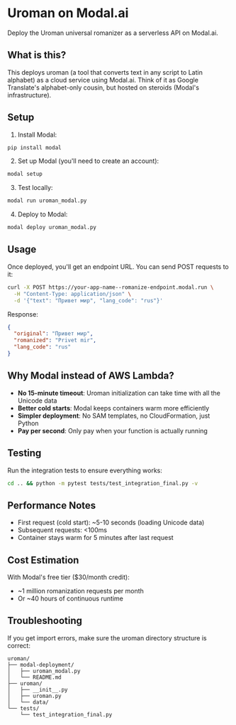 # Uroman on Modal.ai

Deploy the Uroman universal romanizer as a serverless API on Modal.ai.

## What is this?

This deploys uroman (a tool that converts text in any script to Latin alphabet) as a cloud service using Modal.ai. Think of it as Google Translate's alphabet-only cousin, but hosted on steroids (Modal's infrastructure).

## Setup

1. Install Modal:
```bash
pip install modal
```

2. Set up Modal (you'll need to create an account):
```bash
modal setup
```

3. Test locally:
```bash
modal run uroman_modal.py
```

4. Deploy to Modal:
```bash
modal deploy uroman_modal.py
```

## Usage

Once deployed, you'll get an endpoint URL. You can send POST requests to it:

```bash
curl -X POST https://your-app-name--romanize-endpoint.modal.run \
  -H "Content-Type: application/json" \
  -d '{"text": "Привет мир", "lang_code": "rus"}'
```

Response:
```json
{
  "original": "Привет мир",
  "romanized": "Privet mir",
  "lang_code": "rus"
}
```

## Why Modal instead of AWS Lambda?

- **No 15-minute timeout**: Uroman initialization can take time with all the Unicode data
- **Better cold starts**: Modal keeps containers warm more efficiently
- **Simpler deployment**: No SAM templates, no CloudFormation, just Python
- **Pay per second**: Only pay when your function is actually running

## Testing

Run the integration tests to ensure everything works:

```bash
cd .. && python -m pytest tests/test_integration_final.py -v
```

## Performance Notes

- First request (cold start): ~5-10 seconds (loading Unicode data)
- Subsequent requests: <100ms
- Container stays warm for 5 minutes after last request

## Cost Estimation

With Modal's free tier ($30/month credit):
- ~1 million romanization requests per month
- Or ~40 hours of continuous runtime

## Troubleshooting

If you get import errors, make sure the uroman directory structure is correct:
```
uroman/
├── modal-deployment/
│   ├── uroman_modal.py
│   └── README.md
├── uroman/
│   ├── __init__.py
│   ├── uroman.py
│   └── data/
└── tests/
    └── test_integration_final.py
```

